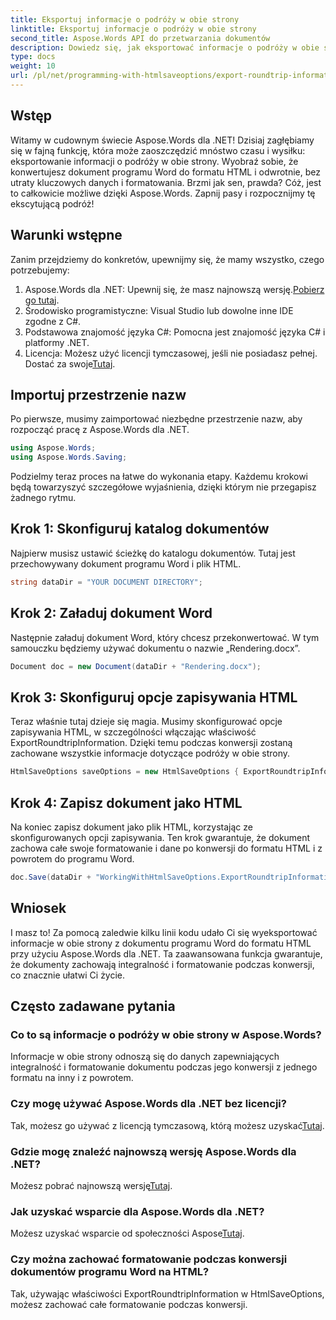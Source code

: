 ```yaml
---
title: Eksportuj informacje o podróży w obie strony
linktitle: Eksportuj informacje o podróży w obie strony
second_title: Aspose.Words API do przetwarzania dokumentów
description: Dowiedz się, jak eksportować informacje o podróży w obie strony za pomocą Aspose.Words dla .NET. Zachowaj integralność i formatowanie dokumentu podczas konwersji.
type: docs
weight: 10
url: /pl/net/programming-with-htmlsaveoptions/export-roundtrip-information/
---
```

## Wstęp

Witamy w cudownym świecie Aspose.Words dla .NET! Dzisiaj zagłębiamy się w fajną funkcję, która może zaoszczędzić mnóstwo czasu i wysiłku: eksportowanie informacji o podróży w obie strony. Wyobraź sobie, że konwertujesz dokument programu Word do formatu HTML i odwrotnie, bez utraty kluczowych danych i formatowania. Brzmi jak sen, prawda? Cóż, jest to całkowicie możliwe dzięki Aspose.Words. Zapnij pasy i rozpocznijmy tę ekscytującą podróż!

## Warunki wstępne

Zanim przejdziemy do konkretów, upewnijmy się, że mamy wszystko, czego potrzebujemy:

1.  Aspose.Words dla .NET: Upewnij się, że masz najnowszą wersję.[Pobierz go tutaj](https://releases.aspose.com/words/net/).
2. Środowisko programistyczne: Visual Studio lub dowolne inne IDE zgodne z C#.
3. Podstawowa znajomość języka C#: Pomocna jest znajomość języka C# i platformy .NET.
4. Licencja: Możesz użyć licencji tymczasowej, jeśli nie posiadasz pełnej. Dostać za swoje[Tutaj](https://purchase.aspose.com/temporary-license/).

## Importuj przestrzenie nazw

Po pierwsze, musimy zaimportować niezbędne przestrzenie nazw, aby rozpocząć pracę z Aspose.Words dla .NET.

```csharp
using Aspose.Words;
using Aspose.Words.Saving;
```

Podzielmy teraz proces na łatwe do wykonania etapy. Każdemu krokowi będą towarzyszyć szczegółowe wyjaśnienia, dzięki którym nie przegapisz żadnego rytmu.

## Krok 1: Skonfiguruj katalog dokumentów

Najpierw musisz ustawić ścieżkę do katalogu dokumentów. Tutaj jest przechowywany dokument programu Word i plik HTML.

```csharp
string dataDir = "YOUR DOCUMENT DIRECTORY";
```

## Krok 2: Załaduj dokument Word

Następnie załaduj dokument Word, który chcesz przekonwertować. W tym samouczku będziemy używać dokumentu o nazwie „Rendering.docx”.

```csharp
Document doc = new Document(dataDir + "Rendering.docx");
```

## Krok 3: Skonfiguruj opcje zapisywania HTML

Teraz właśnie tutaj dzieje się magia. Musimy skonfigurować opcje zapisywania HTML, w szczególności włączając właściwość ExportRoundtripInformation. Dzięki temu podczas konwersji zostaną zachowane wszystkie informacje dotyczące podróży w obie strony.

```csharp
HtmlSaveOptions saveOptions = new HtmlSaveOptions { ExportRoundtripInformation = true };
```

## Krok 4: Zapisz dokument jako HTML

Na koniec zapisz dokument jako plik HTML, korzystając ze skonfigurowanych opcji zapisywania. Ten krok gwarantuje, że dokument zachowa całe swoje formatowanie i dane po konwersji do formatu HTML i z powrotem do programu Word.

```csharp
doc.Save(dataDir + "WorkingWithHtmlSaveOptions.ExportRoundtripInformation.html", saveOptions);
```

## Wniosek

I masz to! Za pomocą zaledwie kilku linii kodu udało Ci się wyeksportować informacje w obie strony z dokumentu programu Word do formatu HTML przy użyciu Aspose.Words dla .NET. Ta zaawansowana funkcja gwarantuje, że dokumenty zachowają integralność i formatowanie podczas konwersji, co znacznie ułatwi Ci życie.

## Często zadawane pytania

### Co to są informacje o podróży w obie strony w Aspose.Words?
Informacje w obie strony odnoszą się do danych zapewniających integralność i formatowanie dokumentu podczas jego konwersji z jednego formatu na inny i z powrotem.

### Czy mogę używać Aspose.Words dla .NET bez licencji?
Tak, możesz go używać z licencją tymczasową, którą możesz uzyskać[Tutaj](https://purchase.aspose.com/temporary-license/).

### Gdzie mogę znaleźć najnowszą wersję Aspose.Words dla .NET?
 Możesz pobrać najnowszą wersję[Tutaj](https://releases.aspose.com/words/net/).

### Jak uzyskać wsparcie dla Aspose.Words dla .NET?
 Możesz uzyskać wsparcie od społeczności Aspose[Tutaj](https://forum.aspose.com/c/words/8).

### Czy można zachować formatowanie podczas konwersji dokumentów programu Word na HTML?
Tak, używając właściwości ExportRoundtripInformation w HtmlSaveOptions, możesz zachować całe formatowanie podczas konwersji.